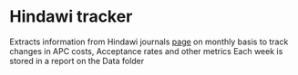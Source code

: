 # Hindawi tracker


Extracts information from Hindawi journals [page](https://www.hindawi.com/journals/) on monthly basis to track changes in APC costs, Acceptance rates and other metrics
Each week is stored in a report on the Data folder

